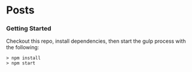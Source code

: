 # Posts

### Getting Started

Checkout this repo, install dependencies, then start the gulp process with the following:

```
> npm install
> npm start
```

